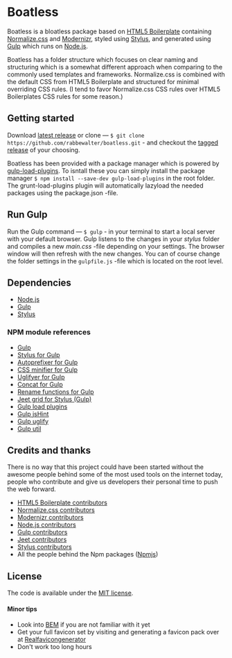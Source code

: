 # Boatless

Boatless is a bloatless package based on [HTML5 Boilerplate](https://html5boilerplate.com) containing [Normalize.css](https://necolas.github.com/normalize.css/) and [Modernizr](http://modernizr.com/), styled using [Stylus](http://stylus-lang.com/), and generated using [Gulp](http://gulpjs.com/) which runs on [Node.js](https://nodejs.org/).

Boatless has a folder structure which focuses on clear naming and structuring which is a somewhat different approach when comparing to the  commonly used templates and frameworks. Normalize.css is combined with the default CSS from HTML5 Boilerplate and structured for minimal overriding CSS rules. (I tend to favor Normalize.css CSS rules over HTML5 Boilerplates CSS rules for some reason.)


## Getting started

Download [latest release](https://github.com/rabbewalter/boatless/archive/master.zip) or clone — `$ git clone https://github.com/rabbewalter/boatless.git` - and checkout the [tagged release](https://github.com/rabbewalter/boatless/releases) of your choosing.

Boatless has been provided with a package manager which is powered by [gulp-load-plugins](https://www.npmjs.com/package/gulp-load-plugins).
To isntall these you can simply install the package manager `$ npm install --save-dev gulp-load-plugins` in the root folder. The grunt-load-plugins plugin will automatically lazyload the needed packages using the package.json -file.


## Run Gulp

Run the Gulp command — `$ gulp` - in your terminal to start a local server with your default browser. Gulp listens to the changes in your *stylus* folder and compiles a new *main.css* -file depending on your settings. The browser window will then refresh with the new changes. You can of course change the folder settings in the `gulpfile.js` -file which is located on the root level.


## Dependencies

* [Node.js](https://nodejs.org/)
* [Gulp](http://gulpjs.com/)
* [Stylus](http://stylus-lang.com/)


### NPM module references

* [Gulp](https://www.npmjs.com/package/gulp)
* [Stylus for Gulp](https://www.npmjs.com/package/gulp-stylus)
* [Autoprefixer for Gulp](https://www.npmjs.com/package/gulp-autoprefixer)
* [CSS minifier for Gulp](https://www.npmjs.com/package/gulp-minify-css)
* [Uglifyer for Gulp](https://www.npmjs.com/package/gulp-uglify)
* [Concat for Gulp](https://www.npmjs.com/package/gulp-concat)
* [Rename functions for Gulp](https://www.npmjs.com/package/gulp-rename)
* [Jeet grid for Stylus (Gulp)](https://www.npmjs.com/package/jeet)
* [Gulp load plugins](https://www.npmjs.com/package/gulp-load-plugins)
* [Gulp jsHint](https://www.npmjs.com/package/gulp-jshint)
* [Gulp uglify](https://www.npmjs.com/package/gulp-uglify)
* [Gulp util](https://www.npmjs.com/package/gulp-util)


## Credits and thanks

There is no way that this project could have been started without the awesome people behind some of the most used tools on the internet today, people who contribute and give us developers their personal time to push the web forward.
* [HTML5 Boilerplate contributors](https://github.com/h5bp/html5-boilerplate/graphs/contributors)
* [Normalize.css contributors](https://github.com/necolas/normalize.css/graphs/contributors)
* [Modernizr contributors](https://nodejs.org/about/organization/)
* [Node.js contributors](https://nodejs.org/about/organization/)
* [Gulp contributors](https://github.com/gulpjs/gulp/graphs/contributors)
* [Jeet contributors](https://github.com/mojotech/jeet/graphs/contributors)
* [Stylus contributors](https://github.com/stylus/stylus/graphs/contributors)
* All the people behind the Npm packages ([Npmjs](https://www.npmjs.com/))


## License

The code is available under the [MIT license](LICENSE).


#### Minor tips

* Look into [BEM](http://getbem.com/introduction/) if you are not familiar with it yet
* Get your full favicon set by visiting and generating a favicon pack over at [Realfavicongenerator](http://realfavicongenerator.net/)
* Don't work too long hours

